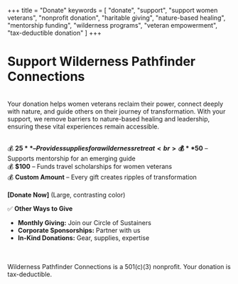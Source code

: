 +++
title = "Donate"
keywords = [
  "donate",
  "support",
  "support women veterans",
  "nonprofit donation",
  "haritable giving",
  "nature-based healing",
  "mentorship funding",
  "wilderness programs",
  "veteran empowerment",
  "tax-deductible donation"
]
+++
# Support Wilderness Pathfinder Connections

<br>Your donation helps women veterans reclaim their power, connect deeply with nature, and guide others on their journey of transformation. With your support, we remove barriers to nature-based healing and leadership, ensuring these vital experiences remain accessible.

<br>💰 **$25** – Provides supplies for a wilderness retreat<br>💰 **$50** – Supports mentorship for an emerging guide<br>💰 **$100** – Funds travel scholarships for women veterans<br>💰 **Custom Amount** – Every gift creates ripples of transformation<br><br>**\[Donate Now\]** (Large, contrasting color)

✅ **Other Ways to Give**

* **Monthly Giving:** Join our Circle of Sustainers
* **Corporate Sponsorships:** Partner with us
* **In-Kind Donations:** Gear, supplies, expertise

<br><br>Wilderness Pathfinder Connections is a 501(c)(3) nonprofit. Your donation is tax-deductible.